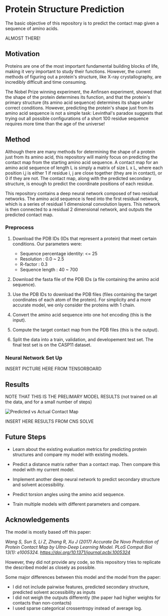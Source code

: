 # Protein Structure Prediction

The basic objective of this repository is to predict the contact map given a sequence of amino acids.

ALMOST THERE!



## Motivation

Proteins are one of the most important fundamental building blocks of life, making it very important to study their functions. However, the current methods of figuring out a protein's structure, like X-ray crystallography, are incredibly difficult and time consuming. 

The Nobel Prize winning experiment, the Anfinsen experiment, showed that the shape of the protein determines its function, and that the protein's primary structure (its amino acid sequence) determines its shape under correct conditions. However, predicting the protein's shape just from its amino acid sequence is not a simple task: Levinthal's paradox suggests that trying out all possible configurations of a short 100 residue sequence requires more time than the age of the universe!






## Method

Although there are many methods for determining the shape of a protein just from its amino acid, this repository will mainly focus on predicting the contact map from the starting amino acid sequence. A contact map for an amino acid sequence of length L is simply a matrix of size L x L, where each position i,j is either 1 if residue i, j are close together (they are in contact), or 0 if they are not. The contact map, along with the predicted secondary structure, is enough to predict the coordinate positions of each residue.

This repository contains a deep neural network composed of two residual networks. The amino acid sequence is feed into the first residual network, which is a series of residual 1 dimensional convolution layers. This network is then connected to a residual 2 dimensional network, and outputs the predicted contact map.





### Preprocess

1. Download the PDB IDs (IDs that represent a protein) that meet certain conditions. Our parameters were:
    * Sequence percentage identity: <= 25
    * Resolution                  : 0.0 ~ 2.5
    * R-factor                    : 0.3
    * Sequence length             : 40 ~ 700

2. Download the fasta file of the PDB IDs (a file containing the amino acid sequence).

3. Use the PDB IDs to download the PDB files (files containing the target coordinates of each atom of the protein). For simplicity and a more accurate model, we only consider the proteins with 1 chain.

4. Convert the amino acid sequence into one hot encoding (this is the input).

5. Compute the target contact map from the PDB files (this is the output).

6. Split the data into a train, validation, and developement test set. The final test set is on the CASP11 dataset.






### Neural Network Set Up

INSERT PICTURE HERE FROM TENSORBOARD






## Results

NOTE THAT THIS IS THE PRELIMARY MODEL RESULTS (not trained on all the data, and for a small number of steps)

![Predicted vs Actual Contact Map](tertiary_structure_prediction/visualization/test_visualization/plots/TR217cmap.png)

INSERT HERE RESULTS FROM CNS SOLVE




## Future Steps

* Learn about the existing evaluation metrics for predicting protein structures and compare my model with existing models.

* Predict a distance matrix rather than a contact map. Then compare this model with my current model.

* Implement another deep neural network to predict secondary structure and solvent accessibility.

* Predict torsion angles using the amino acid sequence.

* Train multiple models with different parameters and compare.


## Acknowledgements

The model is mostly based off this paper:

*Wang S, Sun S, Li Z, Zhang R, Xu J (2017) Accurate De Novo Prediction of Protein Contact Map by Ultra-Deep Learning Model. PLoS Comput Biol 13(1): e1005324. https://doi.org/10.1371/journal.pcbi.1005324*

However, they did not provide any code, so this repository tries to replicate the described model as closely as possible.

Some major differences between this model and the model from the paper:
* I did not include pairwise features, predicted secondary structure, predicted solvent accessibility as inputs
* I did not weigh the outputs differently (the paper had higher weights for contacts than non-contacts)
* I used sparse categorical crossentropy instead of average log.